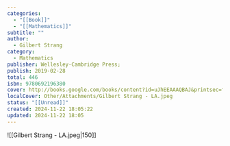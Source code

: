 ```yaml
---
categories:
  - "[[Book]]"
  - "[[Mathematics]]"
subtitle: ""
author:
  - Gilbert Strang
category:
  - Mathematics
publisher: Wellesley-Cambridge Press;
publish: 2019-02-28
total: 446
isbn: 9780692196380
cover: http://books.google.com/books/content?id=uJhEEAAAQBAJ&printsec=frontcover&img=1&zoom=1&edge=curl&source=gbs_api
localCover: Other/Attachments/Gilbert Strang - LA.jpeg
status: "[[Unread]]"
created: 2024-11-22 18:05:22
updated: 2024-11-22 18:05
---
```

![[Gilbert Strang - LA.jpeg|150]]
